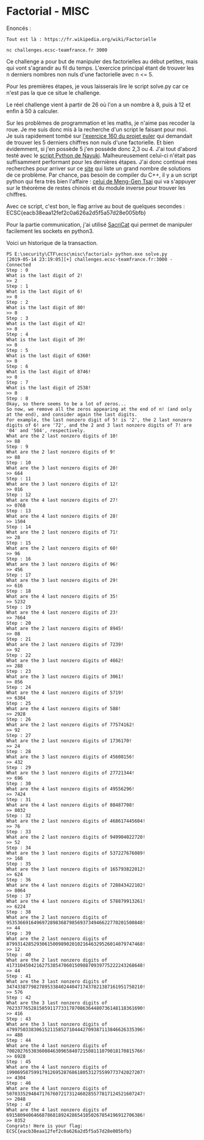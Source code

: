 # Factorial - MISC

Enoncés :
```
Tout est là : https://fr.wikipedia.org/wiki/Factorielle

nc challenges.ecsc-teamfrance.fr 3000
```

Ce challenge a pour but de manipuler des factorielles au début petites, mais qui vont s'agrandir au fil du temps.
L'exercice principal étant de trouver les n derniers nombres non nuls d'une factorielle avec n <= 5.

Pour les premières étapes, je vous laisserais lire le script solve.py car ce n'est pas la que ce situe le challenge.

Le réel challenge vient à partir de 26 où l'on a un nombre à 8, puis à 12 et enfin à 50 à calculer.

Sur les problèmes de programmation et les maths, je n'aime pas recoder la roue. Je me suis donc mis à la recherche d'un script le faisant pour moi.  
Je suis rapidement tombé sur [l'exercice 160 du projet euler](https://projecteuler.net/problem=160) qui demandait de trouver les 5 derniers chiffres non nuls d'une factorielle.
Et bien évidemment, si j'en possède 5 j'en possède donc 2,3 ou 4. J'ai tout d'abord testé avec le [script Python de Nayuki](https://github.com/nayuki/Project-Euler-solutions/blob/master/python/p160.py). Malheureusement celui-ci n'était pas suffisamment performant pour les dernières étapes. J'ai donc continué mes recherches pour arriver sur ce [site](https://euler.stephan-brumme.com/160/) qui liste un grand nombre de solutions de ce problème. Par chance, pas besoin de compiler du C++, il y a un script python qui fera très bien l'affaire : [celui de Meng-Gen Tsai](https://raw.githubusercontent.com/Meng-Gen/ProjectEuler/master/160.py) qui va s'appuyer sur le théorème de restes chinois et du module inverse pour trouver les chiffres.

Avec ce script, c'est bon, le flag arrive au bout de quelques secondes : ECSC{eacb38eaa12fef2c0a626a2d5f5a57d28e005bfb}

Pour la partie communication, j'ai utilisé [SacriCat](https://github.com/Sacriyana/SacriCat) qui permet de manipuler facilement les sockets en python3.

Voici un historique de la transaction.

```
PS E:\security\CTF\ecsc\misc\factorial> python.exe solve.py
[2019-05-14 23:19:05][+] challenges.ecsc-teamfrance.fr:3000 - Connected
Step : 0
What is the last digit of 2!
>> 2
Step : 1
What is the last digit of 6!
>> 0
Step : 2
What is the last digit of 80!
>> 0
Step : 3
What is the last digit of 42!
>> 0
Step : 4
What is the last digit of 39!
>> 0
Step : 5
What is the last digit of 6360!
>> 0
Step : 6
What is the last digit of 8746!
>> 0
Step : 7
What is the last digit of 2538!
>> 0
Step : 8
Okay, so there seems to be a lot of zeros...
So now, we remove all the zeros appearing at the end of n! (and only at the end), and consider again the last digits.
For example, the last nonzero digit of 5! is '2', the 2 last nonzero digits of 6! are '72', and the 2 and 3 last nonzero digits of 7! are '04' and '504', respectively.
What are the 2 last nonzero digits of 10!
>> 88
Step : 9
What are the 2 last nonzero digits of 9!
>> 88
Step : 10
What are the 3 last nonzero digits of 20!
>> 664
Step : 11
What are the 3 last nonzero digits of 12!
>> 016
Step : 12
What are the 4 last nonzero digits of 27!
>> 0768
Step : 13
What are the 4 last nonzero digits of 28!
>> 1504
Step : 14
What are the 2 last nonzero digits of 71!
>> 28
Step : 15
What are the 2 last nonzero digits of 60!
>> 96
Step : 16
What are the 3 last nonzero digits of 96!
>> 456
Step : 17
What are the 3 last nonzero digits of 29!
>> 616
Step : 18
What are the 4 last nonzero digits of 35!
>> 5232
Step : 19
What are the 4 last nonzero digits of 23!
>> 7664
Step : 20
What are the 2 last nonzero digits of 8945!
>> 08
Step : 21
What are the 2 last nonzero digits of 7239!
>> 92
Step : 22
What are the 3 last nonzero digits of 4662!
>> 288
Step : 23
What are the 3 last nonzero digits of 3061!
>> 856
Step : 24
What are the 4 last nonzero digits of 5719!
>> 6384
Step : 25
What are the 4 last nonzero digits of 588!
>> 2928
Step : 26
What are the 2 last nonzero digits of 77574162!
>> 92
Step : 27
What are the 2 last nonzero digits of 1736170!
>> 24
Step : 28
What are the 3 last nonzero digits of 45608156!
>> 432
Step : 29
What are the 3 last nonzero digits of 27721344!
>> 696
Step : 30
What are the 4 last nonzero digits of 49556296!
>> 7424
Step : 31
What are the 4 last nonzero digits of 88487708!
>> 8032
Step : 32
What are the 2 last nonzero digits of 468617445604!
>> 76
Step : 33
What are the 2 last nonzero digits of 949904022720!
>> 52
Step : 34
What are the 3 last nonzero digits of 537227676089!
>> 168
Step : 35
What are the 3 last nonzero digits of 165793822012!
>> 624
Step : 36
What are the 4 last nonzero digits of 728843422102!
>> 8064
Step : 37
What are the 4 last nonzero digits of 578879913261!
>> 6224
Step : 38
What are the 2 last nonzero digits of 95353669164969728983687985693734946622770201500848!
>> 44
Step : 39
What are the 2 last nonzero digits of 87993142852930615009890201021646329526014079747468!
>> 12
Step : 40
What are the 2 last nonzero digits of 41731045042162753854706015098870939775222243268648!
>> 44
Step : 41
What are the 3 last nonzero digits of 34743387798278953384024404717437821387161951750210!
>> 576
Step : 42
What are the 3 last nonzero digits of 76233776528158591177331787086364480736148118361690!
>> 416
Step : 43
What are the 3 last nonzero digits of 47997503383061521158527104442709387113846626335396!
>> 488
Step : 44
What are the 4 last nonzero digits of 70020276530360084630965840721508111079018170815766!
>> 6928
Step : 45
What are the 4 last nonzero digits of 19906958759917912695287686180531275599773742027207!
>> 4304
Step : 46
What are the 4 last nonzero digits of 50703352948471767607217312460285577817124521607247!
>> 2048
Step : 47
What are the 4 last nonzero digits of 69158094064668786818924286541050267854196912706386!
>> 0352
Congrats! Here is your flag: ECSC{eacb38eaa12fef2c0a626a2d5f5a57d28e005bfb}
```

